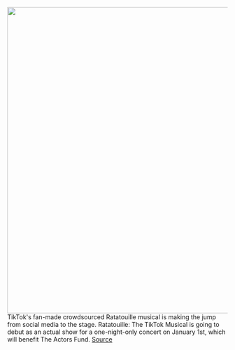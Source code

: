 <img src='https://cdn.vox-cdn.com/thumbor/dE2SlDxDQjEouJMDbNfjNu6tz2o=/0x0:650x375/1200x800/filters:focal(273x136:377x240)/cdn.vox-cdn.com/uploads/chorus_image/image/68487424/Seaview_Work_Featured_Images_Ratatouille_650x375.0.jpg' width='700px' /><br/>
TikTok's fan-made crowdsourced Ratatouille musical is making the jump from social media to the stage. Ratatouille: The TikTok Musical is going to debut as an actual show for a one-night-only concert on January 1st, which will benefit The Actors Fund.
<a href='https://www.theverge.com/2020/12/9/22166215/ratatouille-the-tiktok-musical-broadway-show-todaytix-streaming-one-night-date-viral-disney'> Source <a/>